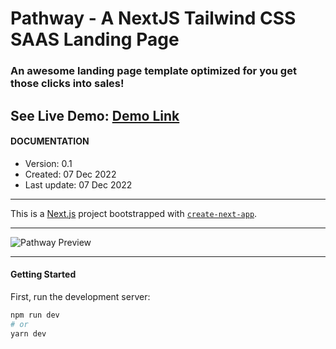 # Pathway - A NextJS Tailwind CSS SAAS Landing Page
### An awesome landing page template optimized for you get those clicks into sales!

See Live Demo: [Demo Link](https://pathway-cl.vercel.app/)
--- 

#### DOCUMENTATION
* Version: 0.1
* Created: 07 Dec 2022
* Last update: 07 Dec 2022

---
<!-- * NextJS + Tailwind CSS
* Headless UI Components to ensure accessibility and best practices
* Conversion Optimized
* Lightning Fast
* Mobile Responsive
* 20+ Components
* 6 Pages: Landing, About, Use Case, Company, Pricing
* SEO setup: meta tags, twitter/facebook open graph - image preview, etc.

You can easiliy make use of the components and customize the code to mix and match to suit your needs. -->


This is a [Next.js](https://nextjs.org/) project bootstrapped with [`create-next-app`](https://github.com/vercel/next.js/tree/canary/packages/create-next-app).

---

![Pathway Preview](https://github.com/christian-luntok/pathway/blob/main/public/pathway-0-1.png?raw=true)

---
#### Getting Started

First, run the development server:

```bash
npm run dev
# or
yarn dev
```

